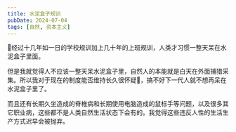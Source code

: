 ```yaml
---
title: 水泥盒子规训
pubDate: 2024-07-04
tags: [自然, 资本主义]
---
```


🤔经过十几年如一日的学校规训加上几十年的上班规训，人类才习惯一整天呆在水泥盒子里面。

但是我就觉得人不应该一整天呆水泥盒子里，自然人的本能就是白天在外面捕猎采集。所以我对于现在的制度能否维持长久很怀疑🤨，搞不好下一代人就不想再呆在水泥盒子里了。

而且还有长期久坐造成的脊椎病和长期使用电脑造成的鼠标手等问题，以及很多其它职业病，这些都不是人类自然生活状态下会有的。我觉得这些违反人性的生活生产方式迟早会被抛弃。
